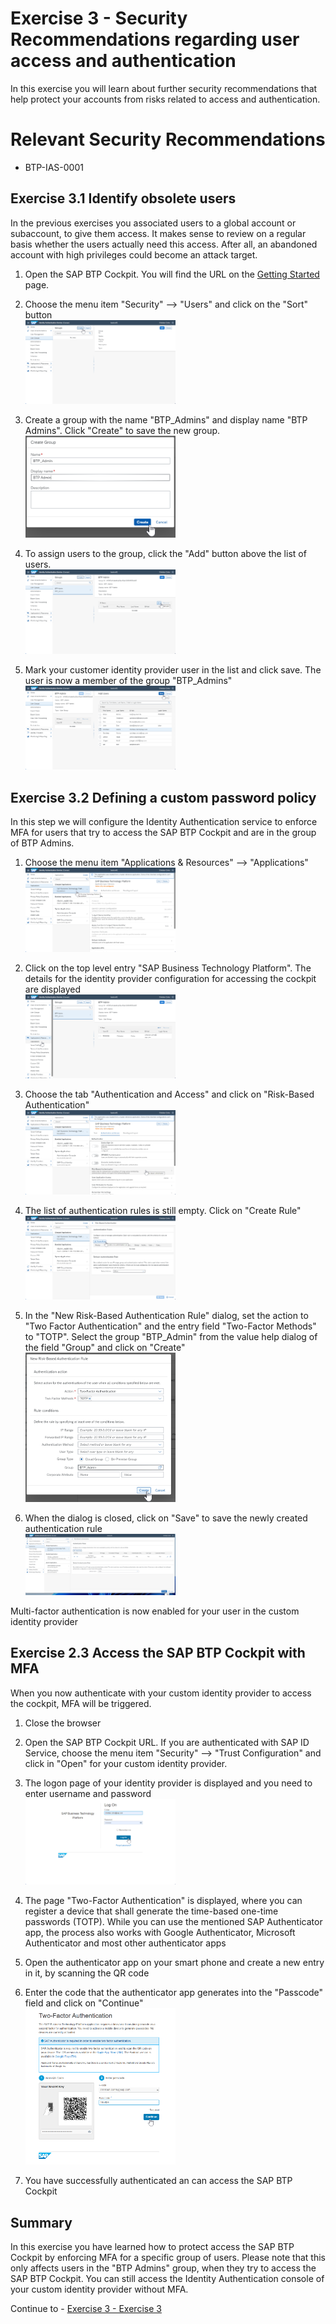 # Exercise 3 - Security Recommendations regarding user access and authentication

In this exercise you will learn about further security recommendations that help protect your accounts from risks related to access and authentication. 

# Relevant Security Recommendations
- BTP-IAS-0001


## Exercise 3.1 Identify obsolete users

In the previous exercises you associated users to a global account or subaccount, to give them access. It makes sense to review on a regular basis whether the users actually need this access. After all, an abandoned account with high privileges could become an attack target.

1. Open the SAP BTP Cockpit. You will find the URL on the [Getting Started](/exercises/ex0) page.

2. Choose the menu item "Security" --> "Users" and click on the "Sort" button
<br><img src="/exercises/ex2/images/CreateUserGroup.png" width="50%">

3. Create a group with the name "BTP_Admins" and display name "BTP Admins". Click "Create" to save the new group.
<br><img src="/exercises/ex2/images/Create_Group_Dialog.png" width="50%">

4. To assign users to the group, click the "Add" button above the list of users.
<br><img src="/exercises/ex2/images/Add_Users_to_Group.png" width="50%">

5. Mark your customer identity provider user in the list and click save. The user is now a member of the group "BTP_Admins"
<br><img src="/exercises/ex2/images/Add_User_And_Save.png" width="50%">

## Exercise 3.2 Defining a custom password policy

In this step we will configure the Identity Authentication service to enforce MFA for users that try to access the SAP BTP Cockpit and are in the group of BTP Admins.

1. Choose the menu item "Applications & Resources" --> "Applications"
<br><img src="/exercises/ex2/images/BTP_Cockpit_Application.png" width="50%">

2. Click on the top level entry "SAP Business Technology Platform". The details for the identity provider configuration for accessing the cockpit are displayed
<br><img src="/exercises/ex2/images/Applications_Menu_Item.png" width="50%">

3. Choose the tab "Authentication and Access" and click on "Risk-Based Authentication"
<br><img src="/exercises/ex2/images/Overview_Authentication_And_Access.png" width="50%">

4. The list of authentication rules is still empty. Click on "Create Rule"
<br><img src="/exercises/ex2/images/Create_Rule_Button.png" width="50%">

5. In the "New Risk-Based Authentication Rule" dialog, set the action to "Two Factor Authentication" and the entry field "Two-Factor Methods" to "TOTP". Select the group "BTP_Admin" from the value help dialog of the field "Group" and click on "Create"
<br><img src="/exercises/ex2/images/Create_Rule_Dialog.png" width="50%">

6. When the dialog is closed, click on "Save" to save the newly created authentication rule
<br><img src="/exercises/ex2/images/Save_Rule.png" width="50%">

Multi-factor authentication is now enabled for your user in the custom identity provider

## Exercise 2.3 Access the SAP BTP Cockpit with MFA

When you now authenticate with your custom identity provider to access the cockpit, MFA will be triggered.

1. Close the browser

2. Open the SAP BTP Cockpit URL. If you are authenticated with SAP ID Service, choose the menu item "Security" --> "Trust Configuration" and click in "Open" for your custom identity provider.

3. The logon page of your identity provider is displayed and you need to enter username and password
<br><img src="/exercises/ex2/images/IAS_Username_Password.png" width="50%">

4. The page "Two-Factor Authentication" is displayed, where you can register a device that shall generate the time-based one-time passwords (TOTP). While you can use the mentioned SAP Authenticator app, the process also works with Google Authenticator, Microsoft Authenticator and most other authenticator apps

5. Open the authenticator app on your smart phone and create a new entry in it, by scanning the QR code

6. Enter the code that the authenticator app generates into the "Passcode" field and click on "Continue"
<br><img src="/exercises/ex2/images/IAS_Register_OTP.png" width="50%">

7. You have successfully authenticated an can access the SAP BTP Cockpit


## Summary

In this exercise you have learned how to protect access the SAP BTP Cockpit by enforcing MFA for a specific group of users. Please note that this only affects users in the "BTP Admins" group, when they try to access the SAP BTP Cockpit. You can still access the Identity Authentication console of your custom identity provider without MFA. 

Continue to - [Exercise 3 - Exercise 3 ](../ex3/README.md)
